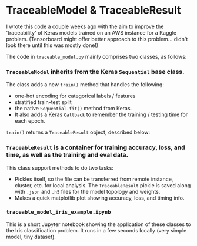 # TraceableModel & TraceableResult

I wrote this code a couple weeks ago with the aim to improve the 'traceability' of Keras models trained on an AWS instance for a Kaggle problem.  (Tensorboard might offer better approach to this problem... didn't look there until this was mostly done!)

The code in `traceable_model.py` mainly comprises two classes, as follows:

### `TraceableModel` inherits from the Keras `Sequential` base class.  

The class adds a new `train()` method that handles the following: 

* one-hot encoding for categorical labels / features
* stratified train-test split
* the native `Sequential.fit()` method from Keras. 
* It also adds a Keras `Callback` to remember the training / testing time for each epoch.  

`train()` returns a `TraceableResult` object, described below:

### `TraceableResult` is a container for training accuracy, loss, and time, as well as the training and eval data.
	
This class support methods to do two tasks:

* Pickles itself, so the file can be transferred from remote instance, cluster, etc. for local analysis.  The `TraceableResult` pickle is saved along with `.json` and `.h5` files for the model topology and weights.
* Makes a quick matplotlib plot showing accuracy, loss, and timing info.

### `traceable_model_iris_example.ipynb` 
This is a short Jupyter notebook showing the application of these classes to the Iris classification problem.  It runs in a few seconds locally (very simple model, tiny dataset).